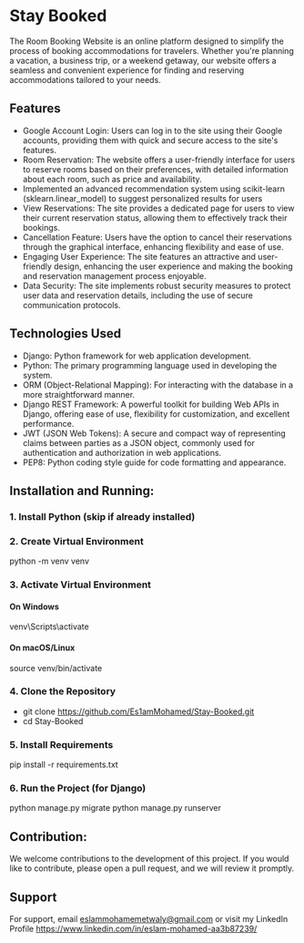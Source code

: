 
# Stay Booked

The Room Booking Website is an online platform designed to simplify the process of booking accommodations for travelers. Whether you're planning a vacation, a business trip, or a weekend getaway, our website offers a seamless and convenient experience for finding and reserving accommodations tailored to your needs.


## Features

- Google Account Login: Users can log in to the site using their Google accounts, providing them with quick and secure access to the site's features.
- Room Reservation: The website offers a user-friendly interface for users to reserve rooms based on their preferences, with detailed information about each room, such as price and availability.
- Implemented an advanced recommendation system using scikit-learn (sklearn.linear_model) to suggest personalized results for users
- View Reservations: The site provides a dedicated page for users to view their current reservation status, allowing them to effectively track their bookings.
- Cancellation Feature: Users have the option to cancel their reservations through the graphical interface, enhancing flexibility and ease of use.
- Engaging User Experience: The site features an attractive and user-friendly design, enhancing the user experience and making the booking and reservation management process enjoyable.
- Data Security: The site implements robust security measures to protect user data and reservation details, including the use of secure communication protocols.


## Technologies Used
- Django: Python framework for web application development.
- Python: The primary programming language used in developing the system.
- ORM (Object-Relational Mapping): For interacting with the database in a more straightforward manner.
- Django REST Framework: A powerful toolkit for building Web APIs in Django, offering ease of use, flexibility for customization, and excellent performance.
- JWT (JSON Web Tokens): A secure and compact way of representing claims between parties as a JSON object, commonly used for authentication and authorization in web applications.
- PEP8: Python coding style guide for code formatting and appearance.
## Installation and Running:
### 1. Install Python (skip if already installed)

### 2. Create Virtual Environment
python -m venv venv

### 3. Activate Virtual Environment
#### On Windows
venv\Scripts\activate
#### On macOS/Linux
source venv/bin/activate

### 4. Clone the Repository
- git clone https://github.com/Es1amMohamed/Stay-Booked.git
- cd Stay-Booked

### 5. Install Requirements
pip install -r requirements.txt

### 6. Run the Project (for Django)
python manage.py migrate
python manage.py runserver


## Contribution:
We welcome contributions to the development of this project. If you would like to contribute, please open a pull request, and we will review it promptly.
## Support
For support, email eslammohamemetwaly@gmail.com or visit my LinkedIn Profile https://www.linkedin.com/in/eslam-mohamed-aa3b87239/
